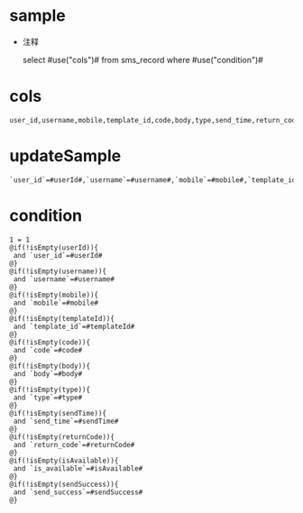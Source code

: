 sample
===
* 注释

	select #use("cols")# from sms_record where #use("condition")#

cols
===

	user_id,username,mobile,template_id,code,body,type,send_time,return_code,is_available,send_success,id

updateSample
===

	`user_id`=#userId#,`username`=#username#,`mobile`=#mobile#,`template_id`=#templateId#,`code`=#code#,`body`=#body#,`type`=#type#,`send_time`=#sendTime#,`return_code`=#returnCode#,`is_available`=#isAvailable#,`send_success`=#sendSuccess#,`id`=#id#

condition
===

	1 = 1  
	@if(!isEmpty(userId)){
	 and `user_id`=#userId#
	@}
	@if(!isEmpty(username)){
	 and `username`=#username#
	@}
	@if(!isEmpty(mobile)){
	 and `mobile`=#mobile#
	@}
	@if(!isEmpty(templateId)){
	 and `template_id`=#templateId#
	@}
	@if(!isEmpty(code)){
	 and `code`=#code#
	@}
	@if(!isEmpty(body)){
	 and `body`=#body#
	@}
	@if(!isEmpty(type)){
	 and `type`=#type#
	@}
	@if(!isEmpty(sendTime)){
	 and `send_time`=#sendTime#
	@}
	@if(!isEmpty(returnCode)){
	 and `return_code`=#returnCode#
	@}
	@if(!isEmpty(isAvailable)){
	 and `is_available`=#isAvailable#
	@}
	@if(!isEmpty(sendSuccess)){
	 and `send_success`=#sendSuccess#
	@}
	

